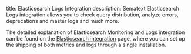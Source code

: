 title: Elasticsearch Logs Integration
description: Sematext Elasticsearch Logs integration allows you to check query distribution, analyze errors, deprecations and master logs and much more.

The detailed explanation of Elasticsearch Monitoring and Logs integration can be found on the [Elasticsearch integration](/docs/integration/elasticsearch-integration/) page, where you can set up the shipping of both metrics and logs through a single installation.
